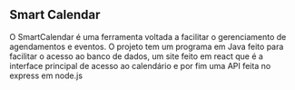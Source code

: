 ## Smart Calendar

O SmartCalendar é uma ferramenta voltada a facilitar o gerenciamento de agendamentos e eventos.
O projeto tem um programa em Java feito para facilitar o acesso ao banco de dados, um site feito em react
que é a interface principal de acesso ao calendário e por fim uma API feita no express em node.js

<!--

**Here are some ideas to get you started:**

🙋‍♀️ A short introduction - what is your organization all about?
🌈 Contribution guidelines - how can the community get involved?
👩‍💻 Useful resources - where can the community find your docs? Is there anything else the community should know?
🍿 Fun facts - what does your team eat for breakfast?
🧙 Remember, you can do mighty things with the power of [Markdown](https://docs.github.com/github/writing-on-github/getting-started-with-writing-and-formatting-on-github/basic-writing-and-formatting-syntax)
-->
